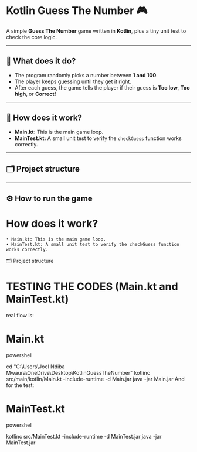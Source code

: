 # Kotlin Guess The Number 🎮

A simple **Guess The Number** game written in **Kotlin**, plus a tiny unit test to check the core logic.

---

## 📌 What does it do?

- The program randomly picks a number between **1 and 100**.
- The player keeps guessing until they get it right.
- After each guess, the game tells the player if their guess is **Too low**, **Too high**, or **Correct!**

---

## 🧩 How does it work?

- **Main.kt:** This is the main game loop.
- **MainTest.kt:** A small unit test to verify the `checkGuess` function works correctly.

---

## 🗂️ Project structure


---

## ⚙️ How to run the game
 # How does it work?
    • Main.kt: This is the main game loop.
    • MainTest.kt: A small unit test to verify the checkGuess function works correctly.

🗂️ Project structure
# TESTING THE CODES (Main.kt and MainTest.kt)

real flow is:
# Main.kt
powershell

cd "C:\Users\Joel Ndiba Mwaura\OneDrive\Desktop\KotlinGuessTheNumber" kotlinc src/main/kotlin/Main.kt -include-runtime -d Main.jar java -jar Main.jar And for the test:

# MainTest.kt
powershell

kotlinc src/MainTest.kt -include-runtime -d MainTest.jar java -jar MainTest.jar
